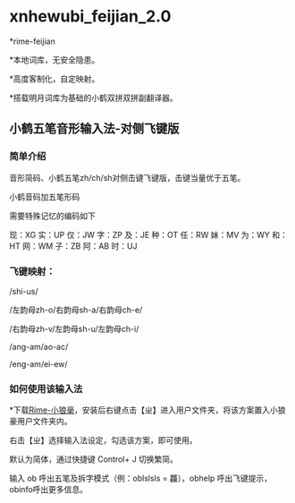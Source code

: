# xnhewubi_feijian_2.0

*rime-feijian

*本地词库，无安全隐患。

*高度客制化，自定映射。

*搭载明月词库为基础的小鹤双拼双拼副翻译器。

## 小鹤五笔音形输入法-对侧飞键版

### 简单介绍

  音形简码、小鹤五笔zh/ch/sh对侧击键飞键版，击键当量优于五笔。

  小鹤音码加五笔形码

  需要特殊记忆的编码如下

  现：XG 实：UP 仅：JW 字：ZP 及：JE 种：OT 任：RW 妹：MV 为：WY 和：HT 网：WM 子：ZB 阿：AB 时：UJ

### 飞键映射：

  /shi-us/

  /左韵母zh-o/右韵母sh-a/右韵母ch-e/

  /右韵母zh-v/左韵母sh-u/左韵母ch-i/

  /ang-am/ao-ac/

  /eng-am/ei-ew/

### 如何使用该输入法

  *下载[Rime-小狼毫](https://github.com/rime/squirrel/releases)，安装后右键点击【ㄓ】进入用户文件夹，将该方案置入小狼豪用户文件夹内。

  右击【ㄓ】选择输入法设定，勾选该方案，即可使用。

  默认为简体，通过快捷键 Control+ J 切换繁简。

  输入 ob 呼出五笔及拆字模式（例：oblslsls = 龘），obhelp 呼出飞键提示，obinfo呼出更多信息。
